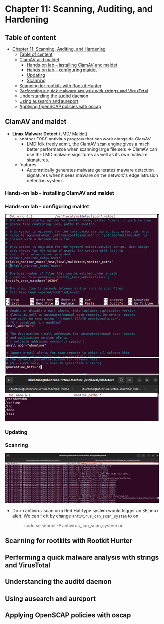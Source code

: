 # Chapter 11: Scanning, Auditing, and Hardening

## Table of content
- [Chapter 11: Scanning, Auditing, and Hardening](#chapter-11-scanning-auditing-and-hardening)
  - [Table of content](#table-of-content)
  - [ClamAV and maldet](#clamav-and-maldet)
    - [Hands-on lab – installing ClamAV and maldet](#hands-on-lab--installing-clamav-and-maldet)
    - [Hands-on lab – configuring maldet](#hands-on-lab--configuring-maldet)
    - [Updating](#updating)
    - [Scanning](#scanning)
  - [Scanning for rootkits with Rootkit Hunter](#scanning-for-rootkits-with-rootkit-hunter)
  - [Performing a quick malware analysis with strings and VirusTotal](#performing-a-quick-malware-analysis-with-strings-and-virustotal)
  - [Understanding the auditd daemon](#understanding-the-auditd-daemon)
  - [Using ausearch and aureport](#using-ausearch-and-aureport)
  - [Applying OpenSCAP policies with oscap](#applying-openscap-policies-with-oscap)


## ClamAV and maldet

- **Linux Malware Detect** (LMD/ Maldet):
  - another FOSS antivirus program that can work alongside ClamAV
    - LMD folk freely admit, the ClamAV scan engine gives a much better performance when scanning large file sets 
    -> ClamAV can use the LMD malware signatures as well as its own malware signatures.
  - features: 
    - Automatically generates malware generates malware detection signatures when it sees
    malware on the network's edge intrusion detection systems

### Hands-on lab – installing ClamAV and maldet

### Hands-on lab – configuring maldet

![](IMG/2023-03-09-11-56-41.png)
![](IMG/2023-03-09-12-00-07.png)
![](IMG/2023-03-09-11-59-07.png)
![](IMG/2023-03-09-12-03-32.png)

### Updating 

### Scanning


![](IMG/2023-03-09-12-25-19.png)

- Do an antivirus scan on a Red Hat-type system would trigger an SELinux alert. We can fix it by change `antivirus_can_scan_system` to on
  > sudo setsebool -P antivirus_can_scan_system on


## Scanning for rootkits with Rootkit Hunter

## Performing a quick malware analysis with strings and VirusTotal


## Understanding the auditd daemon

## Using ausearch and aureport

## Applying OpenSCAP policies with oscap

